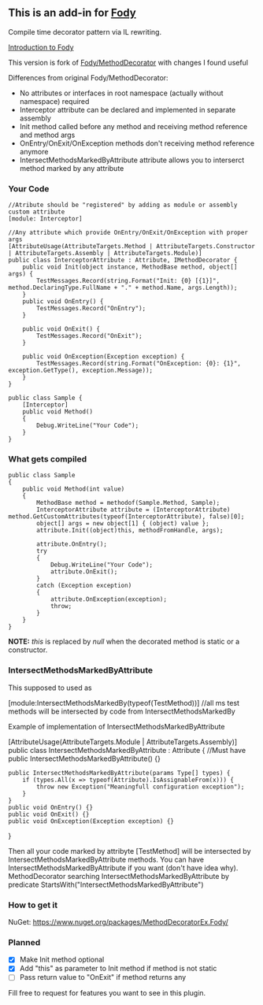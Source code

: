 ## This is an add-in for [Fody](https://github.com/Fody/Fody/) 

Compile time decorator pattern via IL rewriting.

[Introduction to Fody](http://github.com/Fody/Fody/wiki/SampleUsage)

This version is fork of [Fody/MethodDecorator](https://github.com/Fody/MethodDecorator) with changes I found useful

Differences from original Fody/MethodDecorator:
* No attributes or interfaces in root namespace (actually without namespace) required
* Interceptor attribute can be declared and implemented in separate assembly
* Init method called before any method and receiving method reference and method args 
* OnEntry/OnExit/OnException methods don't receiving method reference anymore
* IntersectMethodsMarkedByAttribute attribute allows you to interserct method marked by any attribute

### Your Code
	//Atribute should be "registered" by adding as module or assembly custom attribute
	[module: Interceptor]
	
	//Any attribute which provide OnEntry/OnExit/OnException with proper args
	[AttributeUsage(AttributeTargets.Method | AttributeTargets.Constructor | AttributeTargets.Assembly | AttributeTargets.Module)]
	public class InterceptorAttribute : Attribute, IMethodDecorator	{
	    public void Init(object instance, MethodBase method, object[] args) {
			TestMessages.Record(string.Format("Init: {0} [{1}]", method.DeclaringType.FullName + "." + method.Name, args.Length));
		}
		public void OnEntry() {
	        TestMessages.Record("OnEntry");
	    }
	
	    public void OnExit() {
	        TestMessages.Record("OnExit");
	    }
	
	    public void OnException(Exception exception) {
	        TestMessages.Record(string.Format("OnException: {0}: {1}", exception.GetType(), exception.Message));
	    }
	}
	
	public class Sample	{
		[Interceptor]
		public void Method()
		{
		    Debug.WriteLine("Your Code");
		}
	}

### What gets compiled
	
	public class Sample
	{
		public void Method(int value)
		{
		    MethodBase method = methodof(Sample.Method, Sample);
		    InterceptorAttribute attribute = (InterceptorAttribute) method.GetCustomAttributes(typeof(InterceptorAttribute), false)[0];
		    object[] args = new object[1] { (object) value };
			attribute.Init((object)this, methodFromHandle, args);

			attribute.OnEntry();
		    try
		    {
		        Debug.WriteLine("Your Code");
		        attribute.OnExit();
		    }
		    catch (Exception exception)
		    {
		        attribute.OnException(exception);
		        throw;
		    }
		}
	}

**NOTE:** *this* is replaced by *null* when the decorated method is static or a constructor.

### IntersectMethodsMarkedByAttribute

This supposed to used as 

[module:IntersectMethodsMarkedBy(typeof(TestMethod))] //all ms test methods will be intersected by code from IntersectMethodsMarkedBy 

Example of implementation of IntersectMethodsMarkedByAttribute

[AttributeUsage(AttributeTargets.Module | AttributeTargets.Assembly)]
public class IntersectMethodsMarkedByAttribute : Attribute {
    //Must have
    public IntersectMethodsMarkedByAttribute() {}

    public IntersectMethodsMarkedByAttribute(params Type[] types) {
        if (types.All(x => typeof(Attribute).IsAssignableFrom(x))) {
            throw new Exception("Meaningfull configuration exception");
        }
    }
    public void OnEntry() {}
    public void OnExit() {}
    public void OnException(Exception exception) {}
}

Then all your code marked by attribyte [TestMethod] will be intersected by IntersectMethodsMarkedByAttribute methods.
You can have IntersectMethodsMarkedByAttribute if you want (don't have idea why). MethodDecorator searching IntersectMethodsMarkedByAttribute by predicate StartsWith("IntersectMethodsMarkedByAttribute")

### How to get it

NuGet: https://www.nuget.org/packages/MethodDecoratorEx.Fody/
	
### Planned

- [x] Make Init method optional
- [x] Add "this" as parameter to Init method if method is not static
- [ ] Pass return value to "OnExit" if method returns any

Fill free to request for features you want to see in this plugin.